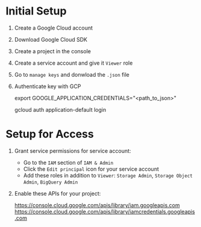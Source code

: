 # Initial Setup

1. Create a Google Cloud account

2. Download Google Cloud SDK

3. Create a project in the console

4. Create a service account and give it `Viewer` role

5. Go to `manage keys` and donwload the `.json` file

6. Authenticate key with GCP

   export GOOGLE_APPLICATION_CREDENTIALS="<path_to_json>"
   
   gcloud auth application-default login
   
# Setup for Access
 
1. Grant service permissions for service account:
   * Go to the `IAM` section of `IAM & Admin`
   * Click the `Edit principal` icon for your service account
   * Add these roles in addition to `Viewer`: `Storage Admin`, `Storage Object Admin`, `BigQuery Admin`
   
2. Enable these APIs for your project:
   
   https://console.cloud.google.com/apis/library/iam.googleapis.com
   https://console.cloud.google.com/apis/library/iamcredentials.googleapis.com
